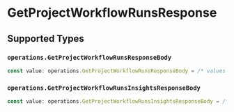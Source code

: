 # GetProjectWorkflowRunsResponse


## Supported Types

### `operations.GetProjectWorkflowRunsResponseBody`

```typescript
const value: operations.GetProjectWorkflowRunsResponseBody = /* values here */
```

### `operations.GetProjectWorkflowRunsInsightsResponseBody`

```typescript
const value: operations.GetProjectWorkflowRunsInsightsResponseBody = /* values here */
```

